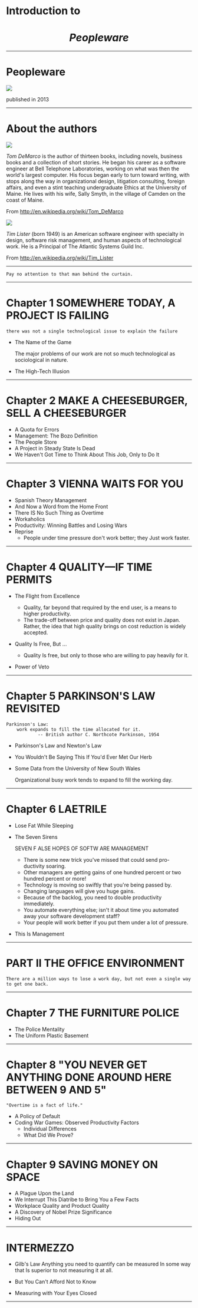 # Introduction to 

# <center> *Peopleware*</center>

---

# Peopleware

![](../pic/Peopleware.jpg)

published in 2013

---



# About the authors


![](../pic/Tom_DeMarco.jpg)

*Tom DeMarco* is the author of thirteen books, including novels, business books and a collection of short stories. He began his career as a software engineer at Bell Telephone Laboratories, working on what was then the world's largest computer. His focus began early to turn toward writing, with stops along the way in organizational design, litigation consulting, foreign affairs, and even a stint teaching undergraduate Ethics at the University of Maine. He lives with his wife, Sally Smyth, in the village of Camden on the coast of Maine.

From <http://en.wikipedia.org/wiki/Tom_DeMarco>

![](../pic/TimothyRLister.jpg)

*Tim Lister* (born 1949) is an American software engineer with specialty in design, software risk management, and human aspects of technological work. He is a Principal of The Atlantic Systems Guild Inc.

From <http://en.wikipedia.org/wiki/Tim_Lister>

----

	Pay no attention to that man behind the curtain.
	
----

# Chapter 1 SOMEWHERE TODAY, A PROJECT IS FAILING

	there was not a single technological issue to explain the failure
	
*	The Name of the Game

	The major problems of our work are not so much technological as sociological in nature.

*	The High-Tech Illusion	


----

# Chapter 2 MAKE A CHEESEBURGER, SELL A CHEESEBURGER

*	A Quota for Errors
*	Management: The Bozo Definition
*	The People Store
*	A Project in Steady State Is Dead
*	We Haven't Got Time to Think About This Job, Only to Do It

----

# Chapter 3 VIENNA WAITS FOR YOU

*	Spanish Theory Management
*	And Now a Word from the Home Front
*	There IS No Such Thing as Overtime
*	Workaholics
*	Productivity: Winning Battles and Losing Wars
*	Reprise
	-	People under time pressure don't work better; they Just work faster.

----

# Chapter 4 QUALITY—IF TIME PERMITS

*	The Flight from Excellence
	-	Quality, far beyond that required by the end user, is a means to higher productivity.
	-	The trade-off between price and quality does not exist in Japan. Rather, the idea that high quality brings on cost reduction is widely accepted.
	
*	Quality Is Free, But ...
	-	Quality Is free, but only to those who are willing to pay heavily for it.
	
*	Power of Veto

----

#	Chapter 5 PARKINSON'S LAW REVISITED

	Parkinson's Law:
		work expands to fill the time allocated for it.
				-- British author C. Northcote Parkinson, 1954
			
*	Parkinson's Law and Newton's Law
*	You Wouldn't Be Saying This If You'd Ever Met Our Herb
*	Some Data from the University of New South Wales

	Organizational busy work tends to expand to fill the working day.

----

# Chapter 6 LAETRILE

*	Lose Fat While Sleeping
*	The Seven Sirens
	
	SEVEN F ALSE HOPES OF SOFTW ARE MANAGEMENT
	
	-	There is some new trick you've missed that could send pro- ductivity soaring.
	-	Other managers are getting gains of one hundred percent or two hundred percent or more!
	-	Technology is moving so swiftly that you're being passed by.
	-	Changing languages will give you huge gains.
	-	Because of the backlog, you need to double productivity immediately.
	-	You automate everything else; isn't it about time you automated away your software development staff?
	-	Your people will work better if you put them under a lot of pressure.
	
*	This Is Management

----

# PART II THE OFFICE ENVIRONMENT

	There are a million ways to lose a work day, but not even a single way to get one back.
	
----

# Chapter 7 THE FURNITURE POLICE

*	The Police Mentality
*	The Uniform Plastic Basement

----

# Chapter 8 "YOU NEVER GET ANYTHING DONE AROUND HERE BETWEEN 9 AND 5"

	"Overtime is a fact of life."
	
*	A Policy of Default
*	Coding War Games: Observed Productivity Factors
	-	Individual Differences
	-	What Did We Prove?

----

# Chapter 9 SAVING MONEY ON SPACE

*	A Plague Upon the Land
*	We Interrupt This Diatribe to Bring You a Few Facts
*	Workplace Quality and Product Quality
*	A Discovery of Nobel Prize Significance
*	Hiding Out

----

# INTERMEZZO

*	Gilb's Law
	Anything you need to quantify can be measured In some way that Is superior to not measuring it at all.
	
*	But You Can't Afford Not to Know
*	Measuring with Your Eyes Closed

----